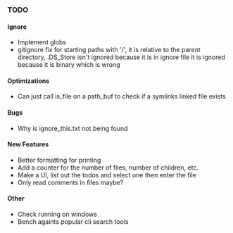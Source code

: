 ### TODO
#### Ignore
- Implement globs
- gitignore fix for starting paths with '/', it is relative to the parent directory, .DS_Store isn't ignored because it is in ignore file it is ignored because it is binary which is wrong

#### Optimizations
- Can just call is_file on a path_buf to check if a symlinks linked file exists
#### Bugs
- Why is ignore_this.txt not being found
#### New Features
- Better formatting for printing
- Add a counter for the number of files, number of children, etc.
- Make a UI, list out the todos and select one then enter the file
- Only read comments in files maybe?
#### Other
- Check running on windows
- Bench againts popular cli search tools
